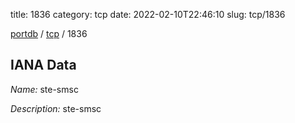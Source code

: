 title: 1836
category: tcp
date: 2022-02-10T22:46:10
slug: tcp/1836

[portdb](/) / [tcp](/category/tcp.html) / 1836


## IANA Data

_Name:_ ste-smsc

_Description:_ ste-smsc

